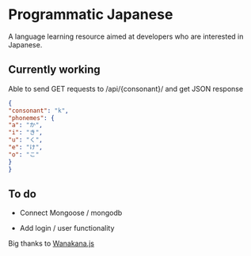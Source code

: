 # Programmatic Japanese

A language learning resource aimed at developers who are interested in Japanese.

## Currently working

Able to send GET requests to /api/{consonant}/ and get JSON response

```JSON
{
"consonant": "k",
"phonemes": {
"a": "か",
"i": "き",
"u": "く",
"e": "け",
"o": "こ"
}
}
```

## To do


- Connect Mongoose / mongodb

- Add login / user functionality

Big thanks to [Wanakana.js](https://wanakana.com)